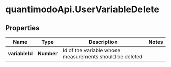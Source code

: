 # quantimodoApi.UserVariableDelete

## Properties
Name | Type | Description | Notes
------------ | ------------- | ------------- | -------------
**variableId** | **Number** | Id of the variable whose measurements should be deleted | 


